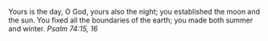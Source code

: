 Yours is the day, O God, yours also the night; you established the moon and the sun. You fixed all the boundaries of the earth; you made both summer and winter. _Psalm 74:15, 16_
